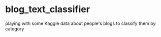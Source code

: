 # blog_text_classifier
playing with some Kaggle data about people's blogs to classify them by category
